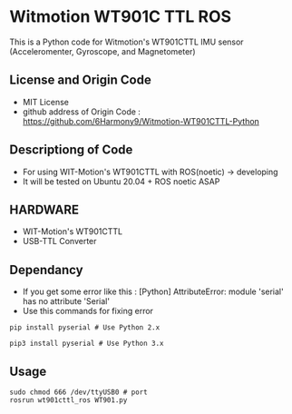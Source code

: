 # Witmotion WT901C TTL ROS
This is a Python code for Witmotion's WT901CTTL IMU sensor (Acceleromenter, Gyroscope, and Magnetometer)

## License and Origin Code
* MIT License
* github address of Origin Code : https://github.com/6Harmony9/Witmotion-WT901CTTL-Python

## Descriptiong of Code
* For using WIT-Motion's WT901CTTL with ROS(noetic) -> developing
* It will be tested on Ubuntu 20.04 + ROS noetic ASAP

## HARDWARE
* WIT-Motion's WT901CTTL
* USB-TTL Converter

## Dependancy
* If you get some error like this : [Python] AttributeError: module 'serial' has no attribute 'Serial'
* Use this commands for fixing error

```
pip install pyserial # Use Python 2.x

pip3 install pyserial # Use Python 3.x
```

## Usage

```
sudo chmod 666 /dev/ttyUSB0 # port
rosrun wt901cttl_ros WT901.py
```
